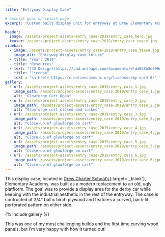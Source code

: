 ```yaml
---
title: "Entryway Display Case"

# excerpt goes on splash page
excerpt: "Custom built display unit for entryway at Drew Elementary Academy"

header:
  image: /assets/project-assets/entry_case-2019/entry_case_hero.jpg
  teaser: /assets/project-assets/entry_case-2019/entry_case_tease.jpg
sidebar:
  - image: /assets/project-assets/entry_case-2019/entry_case_tease.jpg
    image_alt: "Entryway display case in use"
  - title: "Year: 2019"
  - title: "Resources"
  - text: "[3D Design](https://cad.onshape.com/documents/6fda038b5e699edec72eb41b/w/0430e6c31833552bb518c9e8/e/1343521d8db4fa1e8d80ff48){:target='_blank'}"
  - title: "License"
    text : "<a href='https://creativecommons.org/licenses/by-sa/4.0/' target='_blank'><img src='/assets/images/cc-by-sa.png' style='width: 100px;' alt='CC BY-SA' /></a>"
gallery:
  - url: /assets/project-assets/entry_case-2019/entry_case_1.jpg
    image_path: /assets/project-assets/entry_case-2019/entry_case_1.jpg
    alt: "Glowforge Cart Open"
  - url: /assets/project-assets/entry_case-2019/entry_case_2.jpg
    image_path: /assets/project-assets/entry_case-2019/entry_case_2.jpg
    alt: "Glowforge cart closed and locked"
  - url: /assets/project-assets/entry_case-2019/entry_case_3.jpg
    image_path: /assets/project-assets/entry_case-2019/entry_case_3.jpg
    alt: "Close-up of glowforge on cart"
  - url: /assets/project-assets/entry_case-2019/entry_case_4.jpg
    image_path: /assets/project-assets/entry_case-2019/entry_case_4.jpg
    alt: "Close-up of glowforge on cart"
  - url: /assets/project-assets/entry_case-2019/entry_case_5.jpg
    image_path: /assets/project-assets/entry_case-2019/entry_case_5.jpg
    alt: "Close-up of glowforge on cart"
  - url: /assets/project-assets/entry_case-2019/entry_case_6.jpg
    image_path: /assets/project-assets/entry_case-2019/entry_case_6.jpg
    alt: "Close-up of glowforge on cart"
---
```

This display case, located in [Drew Charter School's](https://drewcharterschool.org){:target='_blank'}, Elementary Academy, was built as a modern replacement to an old, ugly platflorm. The goal was to provide a display area for the derby car while keeping with the industrial aesthetic in the rest of the entryway. The case is contructed of 3/4" baltic birch plywood and features a curved, back-lit perforated pattern on either side.

{% include gallery %}

This was one of my most challenging builds and the first time curving wood panels, but I'm very happy with how it turned out!
